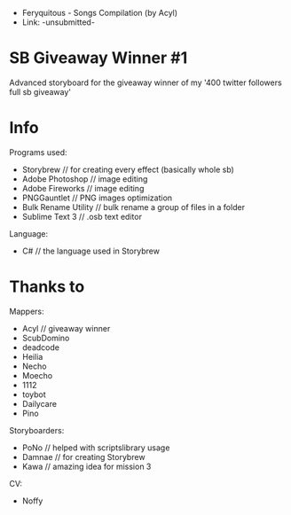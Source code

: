 - Feryquitous - Songs Compilation (by Acyl)
- Link: -unsubmitted-

# SB Giveaway Winner #1
Advanced storyboard for the giveaway winner of my '400 twitter followers full sb giveaway'

# Info
Programs used:
- Storybrew // for creating every effect (basically whole sb)
- Adobe Photoshop // image editing
- Adobe Fireworks // image editing
- PNGGauntlet // PNG images optimization
- Bulk Rename Utility // bulk rename a group of files in a folder
- Sublime Text 3 // .osb text editor

Language:
- C# // the language used in Storybrew

# Thanks to
Mappers:
- Acyl // giveaway winner
- ScubDomino
- deadcode
- Heilia
- Necho
- Moecho
- 1112
- toybot
- Dailycare
- Pino

Storyboarders:
- PoNo // helped with scriptslibrary usage
- Damnae // for creating Storybrew
- Kawa // amazing idea for mission 3

CV:
- Noffy
